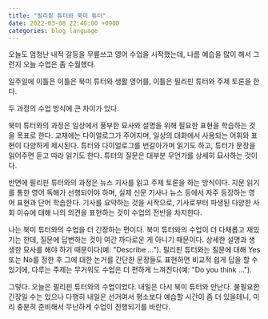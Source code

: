 ```yaml
---
title: "필리핕 튜터와 북미 튜터"
date: 2022-03-08 22:40:00 +0900
categories: blog language
---
```


오늘도 엄청난 내적 갈등을 무릎쓰고 영어 수업을 시작했는데, 나름 예습을 많이 해서 그런지 오늘 수업은 좀 수월했다.

일주일에 이틀은 이틀은 북미 튜터와 생활 영어를, 이틀은 필리핀 튜터와 주제 토론을 한다.

두 과정의 수업 방식에 큰 차이가 있다.

북미 튜터와의 과정은 일상에서 풍부한 묘사와 설명을 위해 필요한 표현을 학습하는 것을 목표로 한다. 교재에는 다이얼로그가 주어지며, 일상의 대화에서 사용되는 어휘와 표현이 다양하게 제시된다. 튜터와 다이얼로그를 번갈아가며 읽기도 하고, 튜터가 문장을 읽어주면 듣고 따라 읽기도 한다. 튜터의 질문은 대부분 무언가를 상세히 묘사하는 것이다.

반면에 필리핀 튜터와의 과정은 뉴스 기사를 읽고 주제 토론을 하는 방식이다. 지문 읽기를 통한 영어 독해가 선행되어야 하며, 실제 신문 기사나 뉴스 등에서 자주 등장하는 영어 표현과 단어 학습한다. 기사를 요약하는 것을 시작으로, 기사로부터 파생된 다양한 사회 이슈에 대해 나의 의견을 표현하는 것이 수업의 전반을 차지한다.

나는 북미 튜터와의 수업을 더 긴장하는 편이다. 북미 튜터와의 수업이 더 다채롭고 재밌기는 한데, 질문에 답변하는 것이 여간 까다로운 게 아니기 때문이다. 상세한 설명과 생생한 묘사를 해야 하기 때문이다(예: "Describe ..."). 필리핀 튜터와는 질문에 대해 Yes 또는 No를 정한 후 그에 대한 논거를 간단한 문장들도 표현하면 비교적 쉽게 답을 할 수 있기에, 다루는 주제는 무거워도 수업은 더 편하게 느껴진다(예: "Do you think ...").

그렇다. 오늘은 필리핀 튜터와의 수업이었다. 내일은 다시 북미 튜터와 만난다. 불필요한 긴장일 수는 있으나 다행히 내일은 선거여서 평소보다 예습할 시간이 좀 더 있을테니, 미리 충분히 준비해서 무난하게 수업이 진행되기를 바란다.
